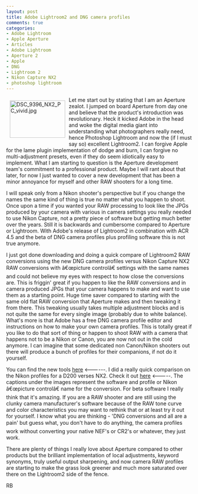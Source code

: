 ```yaml
---
layout: post
title: Adobe Lightroom2 and DNG camera profiles
comments: true
categories:
- Adobe Lightroom
- Apple Aperture
- Articles
- Adobe Lightroom
- Aperture 2
- Apple
- DNG
- Lightroom 2
- Nikon Capture NX2
- photoshop lightroom
---
```

<a rel="lightbox" href="/wp-content/uploads/FromIweb/DSC_9396_NX2_PC_vivid.jpg"><img title="DSC_9396_NX2_PC_vivid.jpg" src="/wp-content/uploads/FromIweb/.thumbs/.DSC_9396_NX2_PC_vivid.jpg" border="0" alt="DSC_9396_NX2_PC_vivid.jpg" hspace="10" vspace="10" width="150" height="101" align="left" /></a>Let me start out by stating that I am an Aperture zealot. I jumped on board Aperture from day one and believe that the product's introduction was revolutionary. Heck it kicked Adobe in the head and woke the digital media giant into understanding what photographers really need, hence Photoshop Lightroom and now the (if I must say so) excellent Lightroom2. I can forgive Apple for the lame plugin implementation of dodge and burn, I can forgive no multi-adjustment presets, even if they do seem idiotically easy to implement. What I am starting to question is the Aperture development team's commitment to a  professional product. Maybe I will rant about that later, for now I just wanted to cover a new development that has been a minor annoyance for myself and other RAW shooters for a long time.<!--more-->

I will speak only from a Nikon shooter's perspective but if you change the names the same kind of thing is true no matter what you happen to shoot. Once upon a time if you wanted your RAW processing to look like the JPGs produced by your camera with various in camera settings you really needed to use Nikon Capture, not a pretty piece of software but getting much better over the years. Still it is backwards and cumbersome compared to Aperture or Lightroom. With Adobe's release of Lightroom2 in combination with ACR 4.5 and the beta of DNG camera profiles plus profiling software this is not true anymore.

I just got done downloading and doing a quick compare of Lightroom2 RAW conversions using the new DNG camera profiles versus Nikon Capture NX2 RAW conversions with â€œpicture controlâ€ settings with the same names and could not believe my eyes with respect to how close the conversions are. This is friggin' great if you happen to like the RAW conversions and in camera produced JPGs that your camera happens to make and want to use them as a starting point. Huge time saver compared to starting with the same old flat RAW conversion that Aperture makes and then tweaking it from there. This tweaking usually takes multiple adjustment blocks and is not quite the same for every single image (probably due to white balance). What's more is that Adobe has a free DNG camera profile editor and instructions on how to make your own camera profiles. This is totally great if you like to do that sort of thing or happen to shoot RAW with a camera that happens not to be a Nikon or Canon, you are now not out in the cold anymore. I can imagine that some dedicated non Canon/Nikon shooters out there will produce a bunch of profiles for their companions, if not do it yourself.

You can find the new tools <a href="http://labs.adobe.com/wiki/index.php/DNG_Profiles">here</a> &lt;------. I did a really quick comparison on the Nikon profiles for a D200 verses NX2. Check it out <a href="http://homepage.mac.com/rwboyer/NEF/">here</a> &lt;-----. The captions under the images represent the software and profile or Nikon â€œpicture controlâ€ name for the conversion. For beta software I really think that it's amazing. If you are a RAW shooter and are still using the clunky camera manufacturer's software because of the RAW tone curve and color characteristics you may want to rethink that or at least try it out for yourself. I know what you are thinking - 'DNG conversions and all are a pain' but guess what, you don't have to do anything, the camera profiles work without converting your native NEF's or CR2's or whatever, they just work.

There are plenty of things I really love about Aperture compared to other products but the brilliant implementation of local adjustments, keyword synonyms, truly useful output sharpening, and now camera RAW profiles are starting to make the grass look greener and much more saturated over there on the Lightroom2 side of the fence.

RB